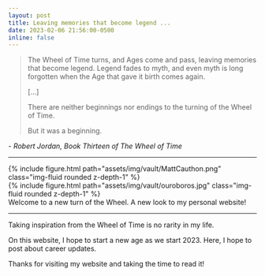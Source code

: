 ```yaml
---
layout: post
title: Leaving memories that become legend ...
date: 2023-02-06 21:56:00-0500
inline: false
---
```


> The Wheel of Time turns, and Ages come and pass, leaving memories that become legend. Legend fades to myth, and even myth is long forgotten when the Age that gave it birth comes again.
> 
> [...]
> 
> There are neither beginnings nor endings to the turning of the Wheel of Time.
> 
> But it was a beginning.
> 
\- *Robert Jordan, Book Thirteen of The Wheel of Time*

***

<div class="row mt-3">
    <div class="col-sm mt-3 mt-md-0">
        {% include figure.html path="assets/img/vault/MattCauthon.png" class="img-fluid rounded z-depth-1" %}
    </div>
    <div class="col-sm mt-3 mt-md-0">
        {% include figure.html path="assets/img/vault/ouroboros.jpg" class="img-fluid rounded z-depth-1" %}
    </div>
</div>
<div class="caption">
    Welcome to a new turn of the Wheel. A new look to my personal website!
</div>

***

Taking inspiration from the Wheel of Time is no rarity in my life.

On this website, I hope to start a new age as we start 2023. Here, I hope to post about career updates.

Thanks for visiting my website and taking the time to read it!